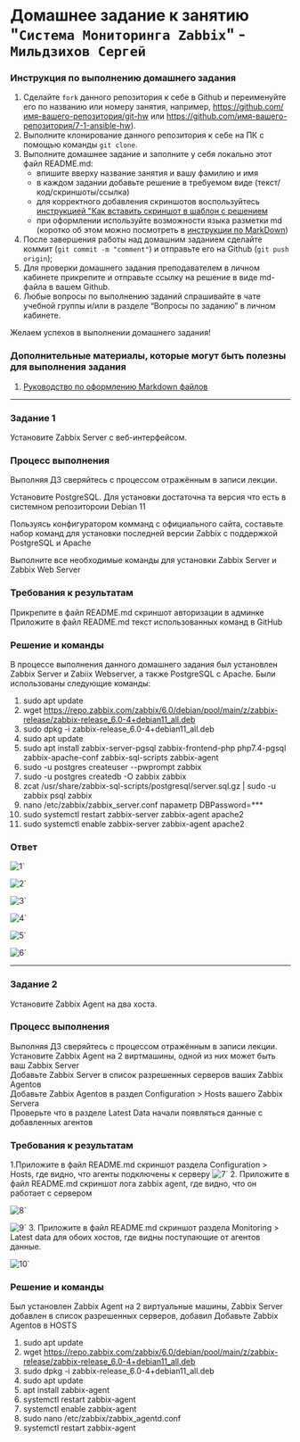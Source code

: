 # Домашнее задание к занятию "`Система Мониторинга Zabbix`" - `Мильдзихов Сергей`


### Инструкция по выполнению домашнего задания

   1. Сделайте `fork` данного репозитория к себе в Github и переименуйте его по названию или номеру занятия, например, https://github.com/имя-вашего-репозитория/git-hw или  https://github.com/имя-вашего-репозитория/7-1-ansible-hw).
   2. Выполните клонирование данного репозитория к себе на ПК с помощью команды `git clone`.
   3. Выполните домашнее задание и заполните у себя локально этот файл README.md:
      - впишите вверху название занятия и вашу фамилию и имя
      - в каждом задании добавьте решение в требуемом виде (текст/код/скриншоты/ссылка)
      - для корректного добавления скриншотов воспользуйтесь [инструкцией "Как вставить скриншот в шаблон с решением](https://github.com/netology-code/sys-pattern-homework/blob/main/screen-instruction.md)
      - при оформлении используйте возможности языка разметки md (коротко об этом можно посмотреть в [инструкции  по MarkDown](https://github.com/netology-code/sys-pattern-homework/blob/main/md-instruction.md))
   4. После завершения работы над домашним заданием сделайте коммит (`git commit -m "comment"`) и отправьте его на Github (`git push origin`);
   5. Для проверки домашнего задания преподавателем в личном кабинете прикрепите и отправьте ссылку на решение в виде md-файла в вашем Github.
   6. Любые вопросы по выполнению заданий спрашивайте в чате учебной группы и/или в разделе “Вопросы по заданию” в личном кабинете.
   
Желаем успехов в выполнении домашнего задания!
   
### Дополнительные материалы, которые могут быть полезны для выполнения задания

1. [Руководство по оформлению Markdown файлов](https://gist.github.com/Jekins/2bf2d0638163f1294637#Code)

---

### Задание 1

Установите Zabbix Server с веб-интерфейсом.

### Процесс выполнения

Выполняя ДЗ сверяйтесь с процессом отражённым в записи лекции.

Установите PostgreSQL. Для установки достаточна та версия что есть в системном репозитороии Debian 11

Пользуясь конфигуратором комманд с официального сайта, составьте набор команд для установки последней версии Zabbix с поддержкой PostgreSQL и Apache

Выполните все необходимые команды для установки Zabbix Server и Zabbix Web Server

### Требования к результатам
Прикрепите в файл README.md скриншот авторизации в админке
Приложите в файл README.md текст использованных команд в GitHub

### Решение и команды
В процессе выполнения данного домашнего задания был установлен Zabbix Server и Zabiix Webserver, а также PostgreSQL с Apache.
Были использованы следующие команды:

1. sudo apt update  
2. wget https://repo.zabbix.com/zabbix/6.0/debian/pool/main/z/zabbix-release/zabbix-release_6.0-4+debian11_all.deb  
3. sudo dpkg -i zabbix-release_6.0-4+debian11_all.deb  
4. sudo apt update  
5. sudo apt install zabbix-server-pgsql zabbix-frontend-php php7.4-pgsql zabbix-apache-conf zabbix-sql-scripts zabbix-agent  
6. sudo -u postgres createuser --pwprompt zabbix  
7. sudo -u postgres createdb -O zabbix zabbix  
8. zcat /usr/share/zabbix-sql-scripts/postgresql/server.sql.gz | sudo -u zabbix psql zabbix  
9. nano /etc/zabbix/zabbix_server.conf параметр DBPassword=***  
10. sudo systemctl restart zabbix-server zabbix-agent apache2  
11. sudo systemctl enable zabbix-server zabbix-agent apache2  


### Ответ
![1](Screenshot_2.png)`

![2](Screenshot_3.png)`

![3](Screenshot_4.png)`

![4](Screenshot_5.png)`

![5](Screenshot_6.png)`

![6](11.png)`


---

### Задание 2

Установите Zabbix Agent на два хоста.

### Процесс выполнения
Выполняя ДЗ сверяйтесь с процессом отражённым в записи лекции.  
Установите Zabbix Agent на 2 виртмашины, одной из них может быть ваш Zabbix Server  
Добавьте Zabbix Server в список разрешенных серверов ваших Zabbix Agentов  
Добавьте Zabbix Agentов в раздел Configuration > Hosts вашего Zabbix Servera  
Проверьте что в разделе Latest Data начали появляться данные с добавленных агентов  
### Требования к результатам
1.Приложите в файл README.md скриншот раздела Configuration > Hosts, где видно, что агенты подключены к серверу
![7](22.png)`
2. Приложите в файл README.md скриншот лога zabbix agent, где видно, что он работает с сервером

![8](33.png)`

![9](44.png)`
3. Приложите в файл README.md скриншот раздела Monitoring > Latest data для обоих хостов, где видны поступающие от агентов данные.

![10](55.png)`

### Решение и команды
Был установлен Zabbix Agent на 2 виртуальные машины, Zabbix Server добавлен в список разрешенных серверов, добавил Добавьте Zabbix Agentов в HOSTS
1. sudo apt update
2. wget https://repo.zabbix.com/zabbix/6.0/debian/pool/main/z/zabbix-release/zabbix-release_6.0-4+debian11_all.deb
3. sudo dpkg -i zabbix-release_6.0-4+debian11_all.deb
4. sudo apt update
5. apt install zabbix-agent
6. systemctl restart zabbix-agent
7. systemctl enable zabbix-agent
8. sudo nano /etc/zabbix/zabbix_agentd.conf
9. systemctl restart zabbix-agent
